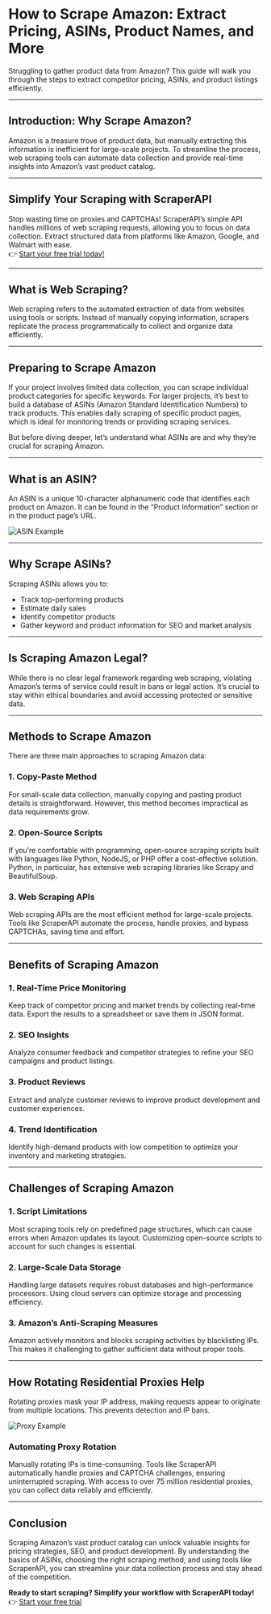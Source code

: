 # How to Scrape Amazon: Extract Pricing, ASINs, Product Names, and More

Struggling to gather product data from Amazon? This guide will walk you through the steps to extract competitor pricing, ASINs, and product listings efficiently.

---

## Introduction: Why Scrape Amazon?

Amazon is a treasure trove of product data, but manually extracting this information is inefficient for large-scale projects. To streamline the process, web scraping tools can automate data collection and provide real-time insights into Amazon’s vast product catalog.

---

## Simplify Your Scraping with ScraperAPI

Stop wasting time on proxies and CAPTCHAs! ScraperAPI’s simple API handles millions of web scraping requests, allowing you to focus on data collection. Extract structured data from platforms like Amazon, Google, and Walmart with ease.  
👉 [Start your free trial today!](https://bit.ly/Scraperapi)

---

## What is Web Scraping?

Web scraping refers to the automated extraction of data from websites using tools or scripts. Instead of manually copying information, scrapers replicate the process programmatically to collect and organize data efficiently.

---

## Preparing to Scrape Amazon

If your project involves limited data collection, you can scrape individual product categories for specific keywords. For larger projects, it’s best to build a database of ASINs (Amazon Standard Identification Numbers) to track products. This enables daily scraping of specific product pages, which is ideal for monitoring trends or providing scraping services.

But before diving deeper, let’s understand what ASINs are and why they’re crucial for scraping Amazon.

---

## What is an ASIN?

An ASIN is a unique 10-character alphanumeric code that identifies each product on Amazon. It can be found in the “Product Information” section or in the product page’s URL.

![ASIN Example](https://www.ipburger.com/wp-content/uploads/2022/04/ASIN-1024x512.png)

---

## Why Scrape ASINs?

Scraping ASINs allows you to:

- Track top-performing products
- Estimate daily sales
- Identify competitor products
- Gather keyword and product information for SEO and market analysis

---

## Is Scraping Amazon Legal?

While there is no clear legal framework regarding web scraping, violating Amazon’s terms of service could result in bans or legal action. It’s crucial to stay within ethical boundaries and avoid accessing protected or sensitive data.

---

## Methods to Scrape Amazon

There are three main approaches to scraping Amazon data:

### 1. Copy-Paste Method

For small-scale data collection, manually copying and pasting product details is straightforward. However, this method becomes impractical as data requirements grow.

### 2. Open-Source Scripts

If you’re comfortable with programming, open-source scraping scripts built with languages like Python, NodeJS, or PHP offer a cost-effective solution. Python, in particular, has extensive web scraping libraries like Scrapy and BeautifulSoup.

### 3. Web Scraping APIs

Web scraping APIs are the most efficient method for large-scale projects. Tools like ScraperAPI automate the process, handle proxies, and bypass CAPTCHAs, saving time and effort.

---

## Benefits of Scraping Amazon

### 1. Real-Time Price Monitoring

Keep track of competitor pricing and market trends by collecting real-time data. Export the results to a spreadsheet or save them in JSON format.

### 2. SEO Insights

Analyze consumer feedback and competitor strategies to refine your SEO campaigns and product listings.

### 3. Product Reviews

Extract and analyze customer reviews to improve product development and customer experiences.

### 4. Trend Identification

Identify high-demand products with low competition to optimize your inventory and marketing strategies.

---

## Challenges of Scraping Amazon

### 1. Script Limitations

Most scraping tools rely on predefined page structures, which can cause errors when Amazon updates its layout. Customizing open-source scripts to account for such changes is essential.

### 2. Large-Scale Data Storage

Handling large datasets requires robust databases and high-performance processors. Using cloud servers can optimize storage and processing efficiency.

### 3. Amazon’s Anti-Scraping Measures

Amazon actively monitors and blocks scraping activities by blacklisting IPs. This makes it challenging to gather sufficient data without proper tools.

---

## How Rotating Residential Proxies Help

Rotating proxies mask your IP address, making requests appear to originate from multiple locations. This prevents detection and IP bans.

![Proxy Example](https://www.ipburger.com/wp-content/uploads/2022/04/ASIN-1-1024x512.png)

### Automating Proxy Rotation

Manually rotating IPs is time-consuming. Tools like ScraperAPI automatically handle proxies and CAPTCHA challenges, ensuring uninterrupted scraping. With access to over 75 million residential proxies, you can collect data reliably and efficiently.

---

## Conclusion

Scraping Amazon’s vast product catalog can unlock valuable insights for pricing strategies, SEO, and product development. By understanding the basics of ASINs, choosing the right scraping method, and using tools like ScraperAPI, you can streamline your data collection process and stay ahead of the competition.

**Ready to start scraping? Simplify your workflow with ScraperAPI today!**  
👉 [Start your free trial](https://bit.ly/Scraperapi)
